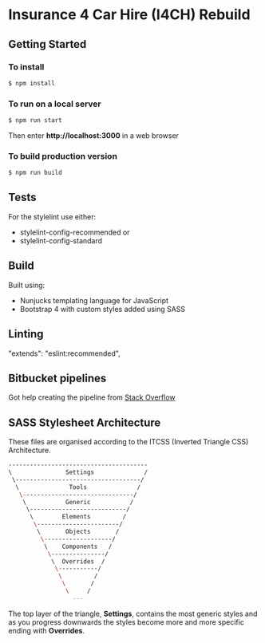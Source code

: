 # Insurance 4 Car Hire (I4CH) Rebuild

## Getting Started

### To install

```bash
$ npm install
```

### To run on a local server

```bash
$ npm run start
```

Then enter **http://localhost:3000** in a web browser

### To build production version

```bash
$ npm run build
```

## Tests

For the stylelint use either:

- stylelint-config-recommended or
- stylelint-config-standard

## Build

Built using:

- Nunjucks templating language for JavaScript
- Bootstrap 4 with custom styles added using SASS

## Linting

"extends": "eslint:recommended",

## Bitbucket pipelines

Got help creating the pipeline from [Stack Overflow](https://stackoverflow.com/questions/40030786/bitbucket-pipeline-for-simple-html-site-no-database)

## SASS Stylesheet Architecture

These files are organised according to the ITCSS (Inverted Triangle CSS) Architecture.

```bash
---------------------------------------
\               Settings              /
 \-----------------------------------/
  \              Tools              /
   \-------------------------------/
    \           Generic           /
     \---------------------------/
      \        Elements         /
       \-----------------------/
        \       Objects       /
         \-------------------/
          \    Components   /
           \---------------/
            \  Overrides  /
             \-----------/
              \         /
               \       /
                \     /
                  ---
```

The top layer of the triangle, **Settings**, contains the most generic styles and as you progress downwards the styles become more and more specific ending with **Overrides**.
